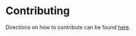 # Contributing

Directions on how to contribute can be found [here](https://epicgames.github.io/BlenderTools/contributing/development.html).